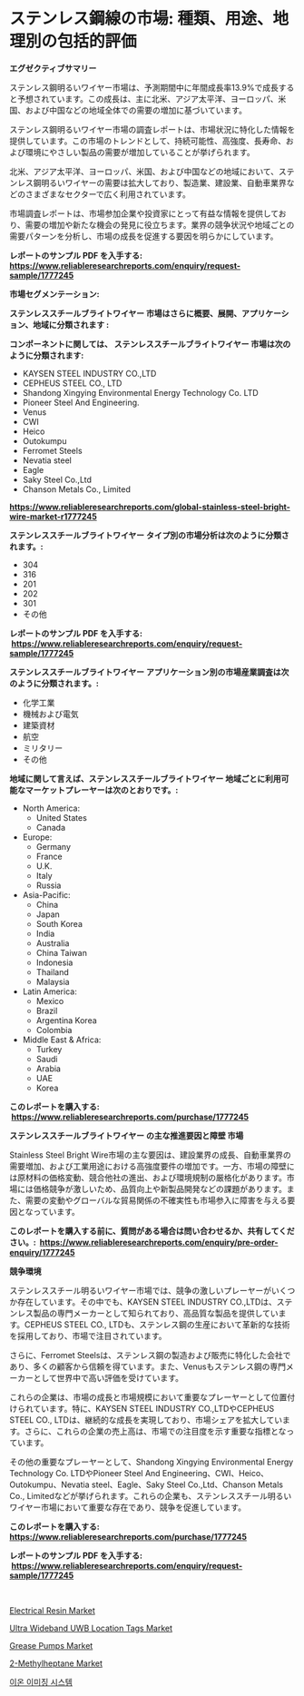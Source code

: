 <p><h1>ステンレス鋼線の市場: 種類、用途、地理別の包括的評価</h1></p><p><strong>エグゼクティブサマリー</strong></p>
<p><p>ステンレス鋼明るいワイヤー市場は、予測期間中に年間成長率13.9%で成長すると予想されています。この成長は、主に北米、アジア太平洋、ヨーロッパ、米国、および中国などの地域全体での需要の増加に基づいています。</p><p>ステンレス鋼明るいワイヤー市場の調査レポートは、市場状況に特化した情報を提供しています。この市場のトレンドとして、持続可能性、高強度、長寿命、および環境にやさしい製品の需要が増加していることが挙げられます。</p><p>北米、アジア太平洋、ヨーロッパ、米国、および中国などの地域において、ステンレス鋼明るいワイヤーの需要は拡大しており、製造業、建設業、自動車業界などのさまざまなセクターで広く利用されています。</p><p>市場調査レポートは、市場参加企業や投資家にとって有益な情報を提供しており、需要の増加や新たな機会の発見に役立ちます。業界の競争状況や地域ごとの需要パターンを分析し、市場の成長を促進する要因を明らかにしています。</p></p>
<p><strong>レポートのサンプル PDF を入手する: <a href="https://www.reliableresearchreports.com/enquiry/request-sample/1777245">https://www.reliableresearchreports.com/enquiry/request-sample/1777245</a></strong></p>
<p><strong>市場セグメンテーション:</strong></p>
<p><strong> ステンレススチールブライトワイヤー 市場はさらに概要、展開、アプリケーション、地域に分類されます :</strong></p>
<p><strong>コンポーネントに関しては、 ステンレススチールブライトワイヤー 市場は次のように分類されます: &nbsp;</strong></p>
<p><ul><li>KAYSEN STEEL INDUSTRY CO.,LTD</li><li>CEPHEUS STEEL CO., LTD</li><li>Shandong Xingying Environmental Energy Technology Co. LTD</li><li>Pioneer Steel And Engineering.</li><li>Venus</li><li>CWI</li><li>Heico</li><li>Outokumpu</li><li>Ferromet Steels</li><li>Nevatia steel</li><li>Eagle</li><li>Saky Steel Co.,Ltd</li><li>Chanson Metals Co., Limited</li></ul></p>
<p><strong><a href="https://www.reliableresearchreports.com/global-stainless-steel-bright-wire-market-r1777245">https://www.reliableresearchreports.com/global-stainless-steel-bright-wire-market-r1777245</a></strong></p>
<p><strong> ステンレススチールブライトワイヤー タイプ別の市場分析は次のように分類されます。:</strong></p>
<p><ul><li>304</li><li>316</li><li>201</li><li>202</li><li>301</li><li>その他</li></ul></p>
<p><strong>レポートのサンプル PDF を入手する: &nbsp;<a href="https://www.reliableresearchreports.com/enquiry/request-sample/1777245">https://www.reliableresearchreports.com/enquiry/request-sample/1777245</a></strong></p>
<p><strong> ステンレススチールブライトワイヤー アプリケーション別の市場産業調査は次のように分類されます。:</strong></p>
<p><ul><li>化学工業</li><li>機械および電気</li><li>建築資材</li><li>航空</li><li>ミリタリー</li><li>その他</li></ul></p>
<p><strong>地域に関して言えば、ステンレススチールブライトワイヤー 地域ごとに利用可能なマーケットプレーヤーは次のとおりです。:</strong></p>
<p><ul>
    <li>
        North America:
        <ul>
            <li>United States</li>
            <li>Canada</li>
        </ul>
    </li>
    <li>
        Europe:
        <ul>
            <li>Germany</li>
            <li>France</li>
            <li>U.K.</li>
            <li>Italy</li>
            <li>Russia</li>
        </ul>
    </li>
    <li>
        Asia-Pacific:
        <ul>
            <li>China</li>
            <li>Japan</li>
            <li>South Korea</li>
            <li>India</li>
            <li>Australia</li>
            <li>China Taiwan</li>
            <li>Indonesia</li>
            <li>Thailand</li>
            <li>Malaysia</li>
        </ul>
    </li>
    <li>
        Latin America:
        <ul>
            <li>Mexico</li>
            <li>Brazil</li>
            <li>Argentina Korea</li>
            <li>Colombia</li>
        </ul>
    </li>
    <li>
        Middle East & Africa:
        <ul>
            <li>Turkey</li>
            <li>Saudi</li>
            <li>Arabia</li>
            <li>UAE</li>
            <li>Korea</li>
        </ul>
    </li>
    </ul></p>
<p><strong>このレポートを購入する: &nbsp;<a href="https://www.reliableresearchreports.com/purchase/1777245">https://www.reliableresearchreports.com/purchase/1777245</a></strong></p>
<p><strong>ステンレススチールブライトワイヤー の主な推進要因と障壁 市場</strong></p>
<p><p>Stainless Steel Bright Wire市場の主な要因は、建設業界の成長、自動車業界の需要増加、および工業用途における高強度要件の増加です。一方、市場の障壁には原材料の価格変動、競合他社の進出、および環境規制の厳格化があります。市場には価格競争が激しいため、品質向上や新製品開発などの課題があります。また、需要の変動やグローバルな貿易関係の不確実性も市場参入に障害を与える要因となっています。</p></p>
<p><strong>このレポートを購入する前に、質問がある場合は問い合わせるか、共有してください。:&nbsp; <a href="https://www.reliableresearchreports.com/enquiry/pre-order-enquiry/1777245">https://www.reliableresearchreports.com/enquiry/pre-order-enquiry/1777245</a></strong></p>
<p><strong>競争環境</strong></p>
<p><p>ステンレススチール明るいワイヤー市場では、競争の激しいプレーヤーがいくつか存在しています。その中でも、KAYSEN STEEL INDUSTRY CO.,LTDは、ステンレス製品の専門メーカーとして知られており、高品質な製品を提供しています。CEPHEUS STEEL CO., LTDも、ステンレス鋼の生産において革新的な技術を採用しており、市場で注目されています。</p><p>さらに、Ferromet Steelsは、ステンレス鋼の製造および販売に特化した会社であり、多くの顧客から信頼を得ています。また、Venusもステンレス鋼の専門メーカーとして世界中で高い評価を受けています。</p><p>これらの企業は、市場の成長と市場規模において重要なプレーヤーとして位置付けられています。特に、KAYSEN STEEL INDUSTRY CO.,LTDやCEPHEUS STEEL CO., LTDは、継続的な成長を実現しており、市場シェアを拡大しています。さらに、これらの企業の売上高は、市場での注目度を示す重要な指標となっています。</p><p>その他の重要なプレーヤーとして、Shandong Xingying Environmental Energy Technology Co. LTDやPioneer Steel And Engineering、CWI、Heico、Outokumpu、Nevatia steel、Eagle、Saky Steel Co.,Ltd、Chanson Metals Co., Limitedなどが挙げられます。これらの企業も、ステンレススチール明るいワイヤー市場において重要な存在であり、競争を促進しています。</p></p>
<p><strong>このレポートを購入する: &nbsp; <a href="https://www.reliableresearchreports.com/purchase/1777245">https://www.reliableresearchreports.com/purchase/1777245</a></strong></p>
<p><strong>レポートのサンプル PDF を入手する: &nbsp;<a href="https://www.reliableresearchreports.com/enquiry/request-sample/1777245">https://www.reliableresearchreports.com/enquiry/request-sample/1777245</a></strong><strong></strong></p>
<p>&nbsp;</p>
<p><p><a href="https://issuu.com/reportprime-2/docs/electrical-resin-market-size-2030.pptx">Electrical Resin Market</a></p><p><a href="https://shimmer-gardenia-37a.notion.site/Ultra-Wideband-UWB-Location-Tags-Market-Exploring-Market-Share-Market-Trends-and-Future-Growth-5358277ca28f422bbd4a074aaae909be">Ultra Wideband UWB Location Tags Market</a></p><p><a href="https://view.publitas.com/reportprime-1/grease-pumps-market-outlook-industry-overview-and-forecast-2024-to-2031/">Grease Pumps Market</a></p><p><a href="https://www.linkedin.com/pulse/insights-2-methylheptane-market-size-analysing-share-trends-wv9ne?trackingId=NGilmZ%2FXyIPuwDVMdwI8TA%3D%3D">2-Methylheptane Market</a></p><p><a href="https://github.com/JackieFauhey9089475/Market-Research-Report-List-1/blob/main/876745223525.md">이온 이미징 시스템</a></p></p>